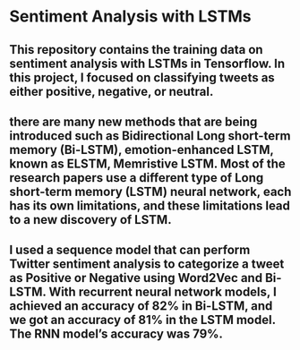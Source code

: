 # Sentiment Analysis with LSTMs



## This repository contains the training data on sentiment analysis with LSTMs in Tensorflow. In this project, I focused on classifying tweets as either positive, negative, or neutral.   

## there are many new methods that are being introduced such as Bidirectional Long short-term memory (Bi-LSTM), emotion-enhanced LSTM, known as ELSTM, Memristive LSTM. Most of the research papers use a different type of Long short-term memory (LSTM) neural network, each has its own limitations, and these limitations lead to a new discovery of LSTM.   

## I used a sequence model that can perform Twitter sentiment analysis to categorize a tweet as Positive or Negative using Word2Vec and Bi-LSTM. With recurrent neural network models, I achieved an accuracy of 82% in Bi-LSTM, and we got an accuracy of 81% in the LSTM model. The RNN model’s accuracy was 79%.
  





